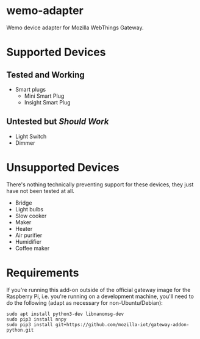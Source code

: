 # wemo-adapter

Wemo device adapter for Mozilla WebThings Gateway.

# Supported Devices

## Tested and Working

* Smart plugs
    * Mini Smart Plug
    * Insight Smart Plug

## Untested but _Should Work_

* Light Switch
* Dimmer

# Unsupported Devices

There's nothing technically preventing support for these devices, they just have not been tested at all.

* Bridge
* Light bulbs
* Slow cooker
* Maker
* Heater
* Air purifier
* Humidifier
* Coffee maker

# Requirements

If you're running this add-on outside of the official gateway image for the Raspberry Pi, i.e. you're running on a development machine, you'll need to do the following (adapt as necessary for non-Ubuntu/Debian):

```
sudo apt install python3-dev libnanomsg-dev
sudo pip3 install nnpy
sudo pip3 install git+https://github.com/mozilla-iot/gateway-addon-python.git
```
